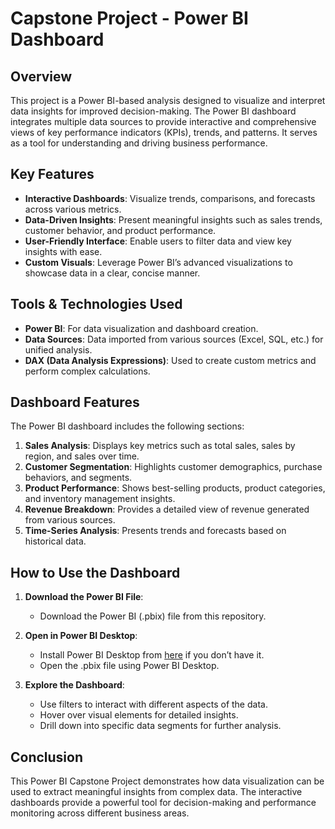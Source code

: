 # Capstone Project - Power BI Dashboard

## Overview
This project is a Power BI-based analysis designed to visualize and interpret data insights for improved decision-making. The Power BI dashboard integrates multiple data sources to provide interactive and comprehensive views of key performance indicators (KPIs), trends, and patterns. It serves as a tool for understanding and driving business performance.

## Key Features
- **Interactive Dashboards**: Visualize trends, comparisons, and forecasts across various metrics.
- **Data-Driven Insights**: Present meaningful insights such as sales trends, customer behavior, and product performance.
- **User-Friendly Interface**: Enable users to filter data and view key insights with ease.
- **Custom Visuals**: Leverage Power BI’s advanced visualizations to showcase data in a clear, concise manner.

## Tools & Technologies Used
- **Power BI**: For data visualization and dashboard creation.
- **Data Sources**: Data imported from various sources (Excel, SQL, etc.) for unified analysis.
- **DAX (Data Analysis Expressions)**: Used to create custom metrics and perform complex calculations.

## Dashboard Features
The Power BI dashboard includes the following sections:
1. **Sales Analysis**: Displays key metrics such as total sales, sales by region, and sales over time.
2. **Customer Segmentation**: Highlights customer demographics, purchase behaviors, and segments.
3. **Product Performance**: Shows best-selling products, product categories, and inventory management insights.
4. **Revenue Breakdown**: Provides a detailed view of revenue generated from various sources.
5. **Time-Series Analysis**: Presents trends and forecasts based on historical data.

## How to Use the Dashboard
1. **Download the Power BI File**:
   - Download the Power BI (.pbix) file from this repository.
   
2. **Open in Power BI Desktop**:
   - Install Power BI Desktop from [here](https://powerbi.microsoft.com/desktop/) if you don’t have it.
   - Open the .pbix file using Power BI Desktop.

3. **Explore the Dashboard**:
   - Use filters to interact with different aspects of the data.
   - Hover over visual elements for detailed insights.
   - Drill down into specific data segments for further analysis.

## Conclusion
This Power BI Capstone Project demonstrates how data visualization can be used to extract meaningful insights from complex data. The interactive dashboards provide a powerful tool for decision-making and performance monitoring across different business areas.
